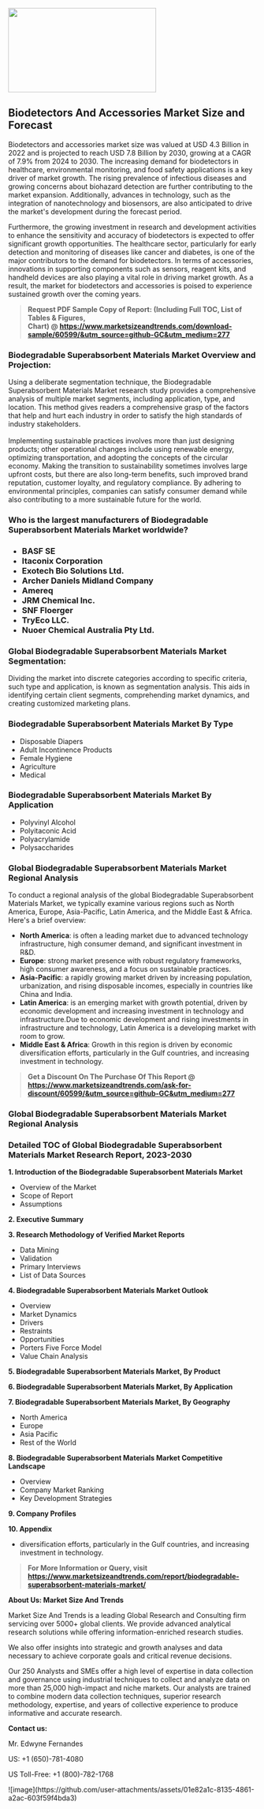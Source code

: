 <p><img class="alignnone size-medium wp-image-20088" src="https://ffe5etoiles.com/wp-content/uploads/2024/12/MST1-300x171.png" alt="" width="300" height="171" /></p><h2>Biodetectors And Accessories Market Size and Forecast</h2><p>Biodetectors and accessories market size was valued at USD 4.3 Billion in 2022 and is projected to reach USD 7.8 Billion by 2030, growing at a CAGR of 7.9% from 2024 to 2030. The increasing demand for biodetectors in healthcare, environmental monitoring, and food safety applications is a key driver of market growth. The rising prevalence of infectious diseases and growing concerns about biohazard detection are further contributing to the market expansion. Additionally, advances in technology, such as the integration of nanotechnology and biosensors, are also anticipated to drive the market's development during the forecast period.</p><p>Furthermore, the growing investment in research and development activities to enhance the sensitivity and accuracy of biodetectors is expected to offer significant growth opportunities. The healthcare sector, particularly for early detection and monitoring of diseases like cancer and diabetes, is one of the major contributors to the demand for biodetectors. In terms of accessories, innovations in supporting components such as sensors, reagent kits, and handheld devices are also playing a vital role in driving market growth. As a result, the market for biodetectors and accessories is poised to experience sustained growth over the coming years.</p></p><blockquote id="" class=""><strong>Request PDF Sample Copy of Report: (Including Full TOC, List of Tables &amp; Figures, Chart)&nbsp;@&nbsp;<strong><a href="https://www.marketsizeandtrends.com/download-sample/60599/&utm_source=github-GC&utm_medium=277" target="_blank">https://www.marketsizeandtrends.com/download-sample/60599/&utm_source=github-GC&utm_medium=277</a></strong></strong></blockquote><h3 id="" class="">Biodegradable Superabsorbent Materials Market&nbsp;Overview and Projection:</h3><p id="" class="">Using a deliberate segmentation technique, the Biodegradable Superabsorbent Materials Market research study provides a comprehensive analysis of multiple market segments, including application, type, and location. This method gives readers a comprehensive grasp of the factors that help and hurt each industry in order to satisfy the high standards of industry stakeholders. <br /> <br />Implementing sustainable practices involves more than just designing products; other operational changes include using renewable energy, optimizing transportation, and adopting the concepts of the circular economy. Making the transition to sustainability sometimes involves large upfront costs, but there are also long-term benefits, such improved brand reputation, customer loyalty, and regulatory compliance. By adhering to environmental principles, companies can satisfy consumer demand while also contributing to a more sustainable future for the world.</p><h3 id="" class="">Who is the largest manufacturers of&nbsp;Biodegradable Superabsorbent Materials Market worldwide?</h3><h3 class=""><p><ul><li>BASF SE </li><li> Itaconix Corporation </li><li> Exotech Bio Solutions Ltd. </li><li> Archer Daniels Midland Company </li><li> Amereq </li><li> JRM Chemical Inc. </li><li> SNF Floerger </li><li> TryEco LLC. </li><li> Nuoer Chemical Australia Pty Ltd.</li></ul></p></h3><h3 id="" class="">Global&nbsp;Biodegradable Superabsorbent Materials Market Segmentation:</h3><p id="" class="">Dividing the market into discrete categories according to specific criteria, such type and application, is known as segmentation analysis. This aids in identifying certain client segments, comprehending market dynamics, and creating customized marketing plans.</p><h3 id="" class="">Biodegradable Superabsorbent Materials Market&nbsp;By Type</h3><p><p><ul><li>Disposable Diapers </li><li> Adult Incontinence Products </li><li> Female Hygiene </li><li> Agriculture </li><li> Medical</p></li></ul></p></p><h3 id="" class="">Biodegradable Superabsorbent Materials Market&nbsp;By Application</h3><p class=""><p><ul><li>Polyvinyl Alcohol </li><li> Polyitaconic Acid </li><li> Polyacrylamide </li><li> Polysaccharides</li></ul></p></p><h3 id="" class="">Global Biodegradable Superabsorbent Materials Market Regional Analysis</h3><p id="" class="">To conduct a regional analysis of the global Biodegradable Superabsorbent Materials Market, we typically examine various regions such as North America, Europe, Asia-Pacific, Latin America, and the Middle East &amp; Africa. Here's a brief overview:</p><ul><li><strong>North America</strong>: is often a leading market due to advanced technology infrastructure, high consumer demand, and significant investment in R&amp;D.</li><li><strong>Europe</strong>: strong market presence with robust regulatory frameworks, high consumer awareness, and a focus on sustainable practices.</li><li><strong>Asia-Pacific</strong>: a rapidly growing market driven by increasing population, urbanization, and rising disposable incomes, especially in countries like China and India.</li><li><strong>Latin America</strong>: is an emerging market with growth potential, driven by economic development and increasing investment in technology and infrastructure.Due to economic development and rising investments in infrastructure and technology, Latin America is a developing market with room to grow.</li><li><strong>Middle East &amp; Africa</strong>: Growth in this region is driven by economic diversification efforts, particularly in the Gulf countries, and increasing investment in technology.</li></ul><blockquote id="" class=""><strong>Get a Discount On The Purchase Of This Report @ <strong><a href="https://www.marketsizeandtrends.com/ask-for-discount/60599/&utm_source=github-GC&utm_medium=277" target="_blank">https://www.marketsizeandtrends.com/ask-for-discount/60599/&utm_source=github-GC&utm_medium=277</a></strong></strong></blockquote><h3 id="" class="">Global Biodegradable Superabsorbent Materials Market Regional Analysis</h3><h3 id="" class="">Detailed TOC of Global Biodegradable Superabsorbent Materials Market Research Report, 2023-2030</h3><p id="" class=""><strong>1. Introduction of the Biodegradable Superabsorbent Materials Market</strong></p><ul><li>Overview of the Market</li><li>Scope of Report</li><li>Assumptions</li></ul><p id="" class=""><strong>2. Executive Summary</strong></p><p id="" class=""><strong>3. Research Methodology of Verified Market Reports</strong></p><ul><li>Data Mining</li><li>Validation</li><li>Primary Interviews</li><li>List of Data Sources</li></ul><p id="" class=""><strong>4. Biodegradable Superabsorbent Materials Market Outlook</strong></p><ul><li>Overview</li><li>Market Dynamics</li><li>Drivers</li><li>Restraints</li><li>Opportunities</li><li>Porters Five Force Model</li><li>Value Chain Analysis</li></ul><p id="" class=""><strong>5. Biodegradable Superabsorbent Materials Market, By Product</strong></p><p id="" class=""><strong>6. Biodegradable Superabsorbent Materials Market, By Application</strong></p><p id="" class=""><strong>7. Biodegradable Superabsorbent Materials Market, By Geography</strong></p><ul><li>North America</li><li>Europe</li><li>Asia Pacific</li><li>Rest of the World</li></ul><p id="" class=""><strong>8. Biodegradable Superabsorbent Materials Market Competitive Landscape</strong></p><ul><li>Overview</li><li>Company Market Ranking</li><li>Key Development Strategies</li></ul><p id="" class=""><strong>9. Company Profiles</strong></p><p id="" class=""><strong>10. Appendix</strong></p><ul><li>diversification efforts, particularly in the Gulf countries, and increasing investment in technology.</li></ul><blockquote id="" class=""><strong>For More Information or Query, visit <strong><strong><a href="https://www.marketsizeandtrends.com/report/biodegradable-superabsorbent-materials-market/" target="_blank">https://www.marketsizeandtrends.com/report/biodegradable-superabsorbent-materials-market/</a></strong></strong></strong></blockquote><p id="" class=""><strong>About Us: Market Size And Trends</strong></p><p id="" class="">Market Size And Trends is a leading Global Research and Consulting firm servicing over 5000+ global clients. We provide advanced analytical research solutions while offering information-enriched research studies.</p><p id="" class="">We also offer insights into strategic and growth analyses and data necessary to achieve corporate goals and critical revenue decisions.</p><p id="" class="">Our 250 Analysts and SMEs offer a high level of expertise in data collection and governance using industrial techniques to collect and analyze data on more than 25,000 high-impact and niche markets. Our analysts are trained to combine modern data collection techniques, superior research methodology, expertise, and years of collective experience to produce informative and accurate research.</p><p id="" class=""><strong>Contact us:</strong></p><p id="" class="">Mr. Edwyne Fernandes</p><p id="" class="">US: +1 (650)-781-4080</p><p id="" class="">US Toll-Free: +1 (800)-782-1768</p>
![image](https://github.com/user-attachments/assets/01e82a1c-8135-4861-a2ac-603f59f4bda3)

